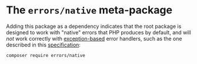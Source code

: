 # The `errors/native` meta-package

Adding this package as a dependency indicates that the root package is designed
to work with "native" errors that PHP produces by default, and will *not* work
correctly with [exception-based] error handlers, such as the one described in
this [specification]:

    composer require errors/native

[exception-based]: https://github.com/php-errors/exceptions
[specification]: https://github.com/php-errors/exceptions/blob/master/doc/specification.md
